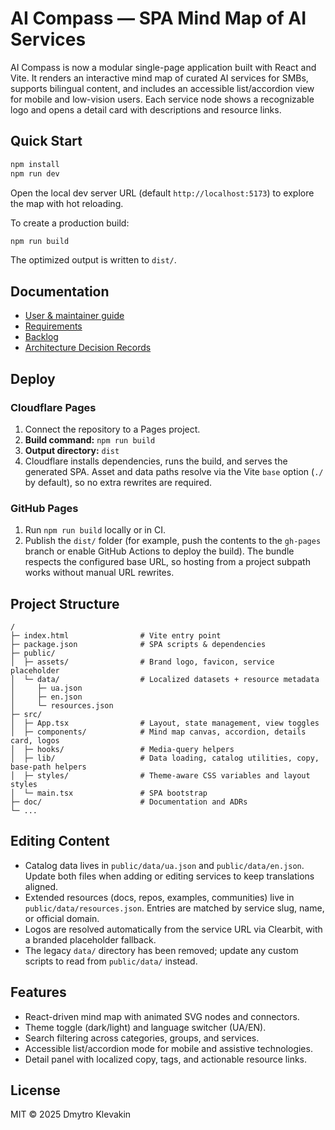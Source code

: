 # AI Compass — SPA Mind Map of AI Services

AI Compass is now a modular single-page application built with React and Vite. It renders an interactive mind map of curated AI services for SMBs, supports bilingual content, and includes an accessible list/accordion view for mobile and low-vision users. Each service node shows a recognizable logo and opens a detail card with descriptions and resource links.

## Quick Start

```bash
npm install
npm run dev
```

Open the local dev server URL (default `http://localhost:5173`) to explore the map with hot reloading.

To create a production build:

```bash
npm run build
```

The optimized output is written to `dist/`.

## Documentation

- [User & maintainer guide](doc/index.md)
- [Requirements](doc/Requirements.md)
- [Backlog](doc/Backlog.md)
- [Architecture Decision Records](doc/adr)

## Deploy

### Cloudflare Pages

1. Connect the repository to a Pages project.
2. **Build command:** `npm run build`
3. **Output directory:** `dist`
4. Cloudflare installs dependencies, runs the build, and serves the generated SPA. Asset and data paths resolve via the Vite `base` option (`./` by default), so no extra rewrites are required.

### GitHub Pages

1. Run `npm run build` locally or in CI.
2. Publish the `dist/` folder (for example, push the contents to the `gh-pages` branch or enable GitHub Actions to deploy the build). The bundle respects the configured base URL, so hosting from a project subpath works without manual URL rewrites.

## Project Structure

```
/
├─ index.html                # Vite entry point
├─ package.json              # SPA scripts & dependencies
├─ public/
│  ├─ assets/                # Brand logo, favicon, service placeholder
│  └─ data/                  # Localized datasets + resource metadata
│     ├─ ua.json
│     ├─ en.json
│     └─ resources.json
├─ src/
│  ├─ App.tsx                # Layout, state management, view toggles
│  ├─ components/            # Mind map canvas, accordion, details card, logos
│  ├─ hooks/                 # Media-query helpers
│  ├─ lib/                   # Data loading, catalog utilities, copy, base-path helpers
│  ├─ styles/                # Theme-aware CSS variables and layout styles
│  └─ main.tsx               # SPA bootstrap
├─ doc/                      # Documentation and ADRs
└─ ...
```

## Editing Content

- Catalog data lives in `public/data/ua.json` and `public/data/en.json`. Update both files when adding or editing services to keep translations aligned.
- Extended resources (docs, repos, examples, communities) live in `public/data/resources.json`. Entries are matched by service slug, name, or official domain.
- Logos are resolved automatically from the service URL via Clearbit, with a branded placeholder fallback.
- The legacy `data/` directory has been removed; update any custom scripts to read from `public/data/` instead.

## Features

- React-driven mind map with animated SVG nodes and connectors.
- Theme toggle (dark/light) and language switcher (UA/EN).
- Search filtering across categories, groups, and services.
- Accessible list/accordion mode for mobile and assistive technologies.
- Detail panel with localized copy, tags, and actionable resource links.

## License

MIT © 2025 Dmytro Klevakin
